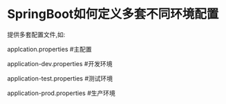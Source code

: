 # SpringBoot如何定义多套不同环境配置

提供多套配置文件,如&#58;

applcation.properties #主配置

application-dev.properties #开发环境

application-test.properties #测试环境

application-prod.properties #生产环境

